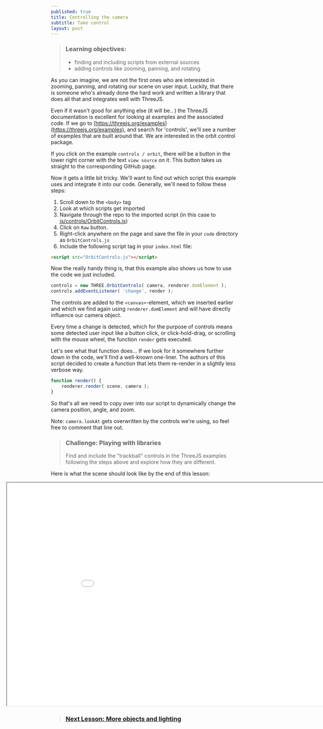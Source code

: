 ```yaml
---
published: true
title: Controlling the camera
subtitle: Take control
layout: post
---
```


> ### Learning objectives:
>
> * finding and including scripts from external sources
> * adding controls like zooming, panning, and rotating

As you can imagine, we are not the first ones who are interested in zooming, panning, and rotating our scene on user input. Luckily, that there is someone who's already done the hard work and written a library that does all that and integrates well with ThreeJS.

Even if it wasn't good for anything else (it will be.. ) the ThreeJS documentation is excellent for looking at examples and the associated code. If we go to [https://threejs.org/examples](https://threejs.org/examples), and search for 'controls', we'll see a number of examples that are built around that. We are interested in the orbit control package.

If you click on the example `controls / orbit`, there will be a button in the lower right corner with the text `view source` on it. This button takes us straight to the corresponding GitHub page.

Now it gets a little bit tricky. We'll want to find out which script this example uses and integrate it into our code. Generally, we'll need to follow these steps:

1. Scroll down to the `<body>` tag
1. Look at which scripts get imported
1. Navigate through the repo to the imported script (in this case to [js/controls/OrbitControls.js](https://github.com/mrdoob/three.js/blob/dev/examples/js/controls/OrbitControls.js))
1. Click on `Raw` button.
1. Right-click anywhere on the page and save the file in your `code` directory as `OrbitControls.js`
1. Include the following script tag in your `index.html` file:

```html
<script src="OrbitControls.js"></script>
```

Now the really handy thing is, that this example also shows us how to use the code we just included.

```js
controls = new THREE.OrbitControls( camera, renderer.domElement );
controls.addEventListener( 'change', render );
```

The controls are added to the `<canvas>`-element, which we inserted earlier and which we find again using `renderer.domElement` and will have directly influence our camera object.

Every time a change is detected, which for the purpose of controls means some detected user input like a button click, or click-hold-drag, or scrolling with the mouse wheel, the function `render` gets executed.

Let's see what that function does... If we look for it somewhere further down in the code, we'll find a well-known one-liner. The authors of this script decided to create a function that lets them re-render in a slightly less verbose way.

```js
function render() {
	renderer.render( scene, camera );
}
```

So that's all we need to copy over into our script to dynamically change the camera position, angle, and zoom.

Note: `camera.lookAt` gets overwritten by the controls we're using, so feel free to comment that line out.

> ### Challenge: Playing with libraries
>
> Find and include the "trackball" controls in the ThreeJS examples following the steps above and explore how they are different.  

Here is what the scene should look like by the end of this lesson:
<iframe style="position: relative; left: -120px; overflow: hidden;" scrolling='no' src="code/lesson-05.html" width="1000" height="600"></iframe>

> ### [Next Lesson: More objects and lighting](./6-objects_and_light)
